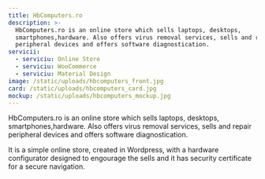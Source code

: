 ```yaml
---
title: HbComputers.ro
description: >-
  HbComputers.ro is an online store which sells laptops, desktops,
  smartphones,hardware. Also offers virus removal services, sells and repair
  peripheral devices and offers software diagnostication.
servicii:
  - serviciu: Online Store
  - serviciu: WooCommerce
  - serviciu: Material Design
image: /static/uploads/hbcomputers_front.jpg
card: /static/uploads/hbcomputers_card.jpg
mockup: /static/uploads/hbcomputers_mockup.jpg
---
```

HbComputers.ro is an online store which sells laptops, desktops, smartphones,hardware. Also offers virus removal services, sells and repair peripheral devices and offers software diagnostication.

It is a simple online store, created in Wordpress, with a hardware configurator designed to engourage the sells and it has security certificate for a secure navigation.

